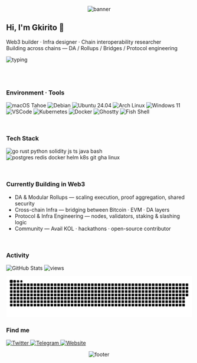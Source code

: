 <!-- Gradient Top Banner -->
<p align="center">
  <img src="https://capsule-render.vercel.app/api?type=waving&height=200&text=Gkirito&fontAlign=50&fontAlignY=40&color=gradient&customColorList=2,14,18,30&fontColor=ffffff" alt="banner"/>
</p>

<!-- Headline (left aligned) -->
<h2>Hi, I'm Gkirito 👋</h2>
<p>
  Web3 builder · Infra designer · Chain interoperability researcher<br>
  Building across chains — DA / Rollups / Bridges / Protocol engineering
</p>

<!-- Typing line (subtle accent, not centered) -->
<img src="https://readme-typing-svg.demolab.com?font=JetBrains+Mono&pause=1200&color=2AA889&width=520&lines=Modular+Blockchains+%7C+Data+Availability;Cross-chain+Bridges+%7C+Rollups;Open-source+Infra+for+Web3+🌐" alt="typing" />

<br><br>

<!-- Environment & Tools (left aligned badges) -->
<h3>Environment · Tools</h3>
<p>
  <img src="https://img.shields.io/badge/macOS-Tahoe-black?style=flat-square&logo=apple" alt="macOS Tahoe"/>
  <img src="https://img.shields.io/badge/Debian-Stable-blue?style=flat-square&logo=debian" alt="Debian"/>
  <img src="https://img.shields.io/badge/Ubuntu-24.04-orange?style=flat-square&logo=ubuntu" alt="Ubuntu 24.04"/>
  <img src="https://img.shields.io/badge/Arch_Linux-Rolling-lightblue?style=flat-square&logo=archlinux" alt="Arch Linux"/>
  <img src="https://img.shields.io/badge/Windows-11-0078D6?style=flat-square&logo=windows11" alt="Windows 11"/>
  <br>
  <img src="https://img.shields.io/badge/VSCode-007ACC?style=flat-square&logo=visualstudiocode&logoColor=white" alt="VSCode"/>
  <img src="https://img.shields.io/badge/Kubernetes-326CE5?style=flat-square&logo=kubernetes&logoColor=white" alt="Kubernetes"/>
  <img src="https://img.shields.io/badge/Docker-2496ED?style=flat-square&logo=docker&logoColor=white" alt="Docker"/>
  <img src="https://img.shields.io/badge/Ghostty-Terminal-ffb86c?style=flat-square" alt="Ghostty"/>
  <img src="https://img.shields.io/badge/Fish_Shell-00A6D6?style=flat-square&logo=fishshell&logoColor=white" alt="Fish Shell"/>
</p>

<br>

<!-- Tech Stack (icon grid, left aligned) -->
<h3>Tech Stack</h3>

<p>
  <!-- row 1 -->
  <img src="https://skillicons.dev/icons?i=go,rust,python,solidity,js,ts,java,bash" alt="go rust python solidity js ts java bash" />
  <br>
  <!-- row 2 -->
  <img src="https://skillicons.dev/icons?i=postgres,redis,docker,helm,kubernetes,git,githubactions,linux" alt="postgres redis docker helm k8s git gha linux" />
</p>

<br>

<!-- What I'm Building (short & crisp) -->
<h3>Currently Building in Web3</h3>
<ul>
  <li>DA & Modular Rollups — scaling execution, proof aggregation, shared security</li>
  <li>Cross-chain Infra — bridging between Bitcoin · EVM · DA layers</li>
  <li>Protocol & Infra Engineering — nodes, validators, staking & slashing logic</li>
  <li>Community — Avail KOL · hackathons · open-source contributor</li>
</ul>

<br>

<!-- Stats (compact, left) -->
<h3>Activity</h3>
<p>
  <img src="https://pixel-profile.vercel.app/api/github-stats?username=Gkirito&screen_effect=true&background=linear-gradient(to%20bottom%20right,%235580eb,%232aeeff)" width="420" alt="GitHub Stats"/>
  <img src="https://komarev.com/ghpvc/?username=Gkirito&style=flat-square&color=brightgreen" alt="views"/>
</p>

<!-- Snake (kept centered as a visual break) -->
<p align="center">
  <picture>
    <source media="(prefers-color-scheme: dark)" srcset="https://raw.githubusercontent.com/Gkirito/Gkirito/output/github-contribution-grid-snake-dark.svg" />
    <source media="(prefers-color-scheme: light)" srcset="https://raw.githubusercontent.com/Gkirito/Gkirito/output/github-contribution-grid-snake.svg" />
    <img alt="github-snake" src="https://raw.githubusercontent.com/Gkirito/Gkirito/output/github-contribution-grid-snake.svg" />
  </picture>
</p>

<!-- Neon-style Social (bright badges, not centered) -->
<h3>Find me</h3>
<p>
  <a href="https://twitter.com/Gukirito">
    <img src="https://img.shields.io/badge/Twitter-@Gukirito-00E5FF?style=for-the-badge&logo=twitter&logoColor=white&labelColor=001219" alt="Twitter"/>
  </a>
  <a href="https://t.me/Gkirito">
    <img src="https://img.shields.io/badge/Telegram-@Gkirito-00FFA8?style=for-the-badge&logo=telegram&logoColor=white&labelColor=001219" alt="Telegram"/>
  </a>
  <a href="https://gkirito.com">
    <img src="https://img.shields.io/badge/Website-gkirito.com-FF00E5?style=for-the-badge&logo=vercel&logoColor=white&labelColor=001219" alt="Website"/>
  </a>
</p>

<!-- Gradient Bottom Banner -->
<p align="center">
  <img src="https://capsule-render.vercel.app/api?type=waving&height=120&section=footer&color=gradient&customColorList=2,14,18,30" alt="footer"/>
</p>
